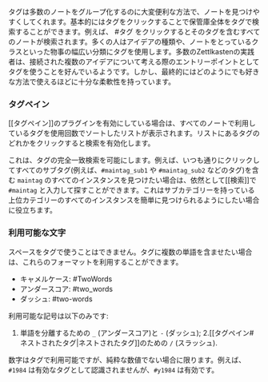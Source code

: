 タグは多数のノートをグループ化するのに大変便利な方法で、ノートを見つけやすくしてくれます。基本的にはタグをクリックすることで保管庫全体をタグで検索することができます。例えば、 #タグ をクリックするとそのタグを含むすべてのノートが検索されます。多くの人はアイデアの種類や、ノートをとっているクラスといった物事の幅広い分類にタグを使用します。多数のZettlkastenの実践者は、接続された複数のアイデアについて考える際のエントリーポイントとしてタグを使うことを好んでいるようです。しかし、最終的にはどのようにでも好きな方法で使えるほどに十分な柔軟性を持っています。

### タグペイン
[[タグペイン]]のプラグインを有効にしている場合は、すべてのノートで利用しているタグを使用回数でソートしたリストが表示されます。リストにあるタグのどれかをクリックすると検索を有効化します。

これは、タグの完全一致検索を可能にします。例えば、いつも通りにクリックしてすべてのサブタグ(例えば、`#maintag_sub1` や `#maintag_sub2` などのタグ)を含む `maintag` のすべてのインスタンスを見つけたい場合は、依然として[[検索]]で `#maintag` と入力して探すことができます。これはサブカテゴリーを持っている上位カテゴリーのすべてのインスタンスを簡単に見つけられるようにしたい場合に役立ちます。

### 利用可能な文字

スペースをタグで使うことはできません。タグに複数の単語を含ませたい場合は、これらのフォーマットを利用することができます。

- キャメルケース: #TwoWords
- アンダースコア: #two_words
- ダッシュ: #two-words

利用可能な記号は以下のみです:

1. 単語を分離するための `_` (アンダースコア)と `-` (ダッシュ);
2.[[タグペイン#ネストされたタグ|ネストされたタグ]]のための `/` (スラッシュ).

数字はタグで利用可能ですが、純粋な数値でない場合に限ります。例えば、`#1984` は有効なタグとして認識されませんが、`#y1984` は有効です。